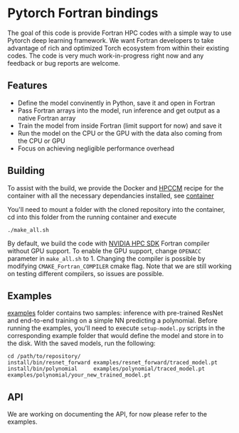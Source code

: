 # Pytorch Fortran bindings

The goal of this code is provide Fortran HPC codes with a simple way to use Pytorch deep learning framework.
We want Fortran developers to take advantage of rich and optimized Torch ecosystem from within their existing codes.
The code is very much work-in-progress right now and any feedback or bug reports are welcome.

## Features

*  Define the model convinently in Python, save it and open in Fortran
*  Pass Fortran arrays into the model, run inference and get output as a native Fortran array
*  Train the model from inside Fortran (limit support for now) and save it
*  Run the model on the CPU or the GPU with the data also coming from the CPU or GPU
*  Focus on achieving negligible performance overhead

## Building

To assist with the build, we provide the Docker and [HPCCM](https://github.com/NVIDIA/hpc-container-maker) recipe for the container with all the necessary dependancies installed, see [container](container/)

You'll need to mount a folder with the cloned repository into the container, cd into this folder from the running container and execute
```
./make_all.sh
```

By default, we build the code with [NVIDIA HPC SDK](https://developer.nvidia.com/hpc-sdk) Fortran compiler without GPU support.
To enable the GPU support, change `OPENACC` parameter in `make_all.sh` to 1.
Changing the compiler is possible by modifying `CMAKE_Fortran_COMPILER` cmake flag. Note that we are still working on testing different compilers, so issues are possible.

## Examples

[examples](examples/) folder contains two samples: inference with pre-trained ResNet and end-to-end training on a simple NN predicting a polynomial.
Before running the examples, you'll need to execute `setup-model.py` scripts in the corresponding example folder that would define the model and store in to the disk.
With the saved models, run the following:
```
cd /path/to/repository/
install/bin/resnet_forward examples/resnet_forward/traced_model.pt
install/bin/polynomial     examples/polynomial/traced_model.pt     examples/polynomial/your_new_trained_model.pt
```

## API

We are working on documenting the API, for now please refer to the examples.